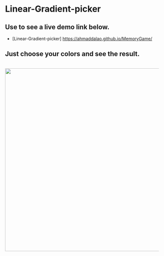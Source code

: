 
# Linear-Gradient-picker

## Use to see a live demo link below.

- [Linear-Gradient-picker] https://ahmaddalao.github.io/MemoryGame/




## Just choose your colors and see the result.



<br>
    <img src="https://raw.githubusercontent.com/AhmadDalao/MemoryGame/master/img/color-picker.png" height="600" width="600"/>
<br>

